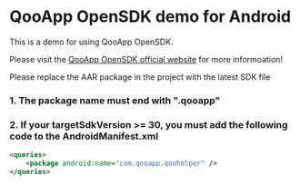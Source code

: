 # QooApp OpenSDK demo for Android

This is a demo for using QooApp OpenSDK.

Please visit the [QooApp OpenSDK official website](https://open.qoo-app.com/website/en/docs/open_sdk_guide) for more informoation!

Please replace the AAR package in the project with the latest SDK file

### 1. The package name must end with **".qooapp"**


### 2. If your targetSdkVersion >= 30, you must add the following code to the AndroidManifest.xml

``` xml
<queries>
	<package android:name="com.qooapp.qoohelper" />
</queries>
```
